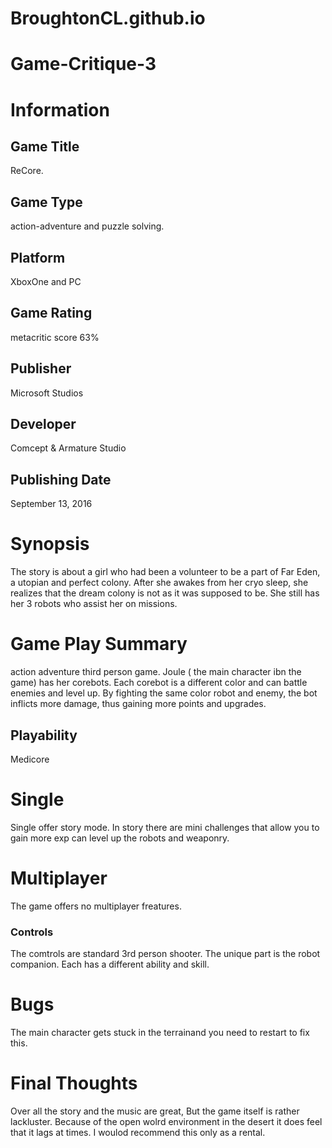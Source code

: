 # BroughtonCL.github.io
# Game-Critique-3
# Information
## Game Title
ReCore.
## Game Type
action-adventure and puzzle solving.
## Platform
XboxOne and  PC 
## Game Rating
metacritic score 63% 
## Publisher
Microsoft Studios
## Developer
Comcept & Armature Studio
## Publishing Date
September 13, 2016
# Synopsis
The story is about a girl who had been a volunteer to be a part of Far Eden, a utopian and perfect colony. 
After she awakes from her cryo sleep, she realizes that the dream colony is not as it was supposed to be. 
She still has her 3 robots who assist her on missions.

# Game Play Summary
action adventure third person game. Joule ( the main character ibn the game) has her corebots. 
Each corebot is a different color and can battle enemies and level up. 
By fighting the same color robot and enemy, the bot inflicts more damage, thus gaining more points and upgrades.
## Playability
 Medicore 
# Single
Single offer story mode. In story there are mini challenges that allow you to gain more exp can level up the robots  and  weaponry.
# Multiplayer 
The game  offers  no multiplayer freatures.

### Controls
The comtrols are standard 3rd person shooter. The unique part is the robot companion. Each has a different ability and skill. 
# Bugs
The main character gets stuck in the terrainand you need to restart to fix this.
# Final Thoughts
Over all the story and the music are great, But the game itself is rather lackluster. 
Because of the open wolrd environment in the desert it does feel that it lags at times. I woulod recommend this only as a rental.
